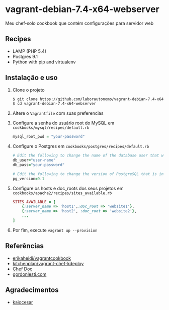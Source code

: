 vagrant-debian-7.4-x64-webserver
================================

Meu chef-solo cookbook que contém configurações para servidor web

Recipes
-------
* LAMP (PHP 5.4)
* Postgres 9.1
* Python with pip and virtualenv

Instalação e uso
----------------

1. Clone o projeto

    ``` sh
    $ git clone https://github.com/laborautonomo/vagrant-debian-7.4-x64-webserver.git
    $ cd vagrant-debian-7.4-x64-webserver
    ``` 

2. Altere o `Vagrantfile` com suas preferencias

3. Configure a senha do usuário root do MySQL em `cookbooks/mysql/recipes/default.rb`

    ``` ruby
    mysql_root_pwd = "your-password"
    ``` 

4. Configure o Postgres em `cookbooks/postgres/recipes/default.rb`

    ``` ruby
    # Edit the following to change the name of the database user that will be created:
	db_user="user-name"
	db_pass="your-password"
	
	# Edit the following to change the version of PostgreSQL that is installed
	pg_version=9.1
    ```

5. Configure os hosts e doc_roots dos seus projetos em `cookbooks/apache2/recipes/sites_available.rb`

	``` ruby
    SITES_AVAILABLE = [
		{:server_name => 'host1',:doc_root => 'website1'},
		{:server_name => 'host2', :doc_root => 'website2'},
		...
	]
    ```

6. Por fim, execute `vagrant up --provision`

Referências
------------
* [erikaheidi/vagrantcookbook](https://github.com/erikaheidi/vagrantcookbook)
* [kitchenplan/vagrant-chef-kdeploy](https://github.com/kitchenplan/vagrant-chef-kdeploy)
* [Chef Doc](http://docs.getchef.com/)
* [gordonlesti.com](http://gordonlesti.com/developing-with-vagrant-part-2/)

Agradecimentos
--------------
* [kaiocesar](https://github.com/kaiocesar)
